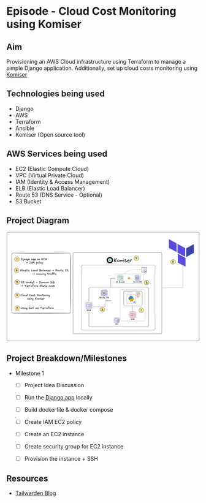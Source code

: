 # Episode - Cloud Cost Monitoring using Komiser

## Aim
Provisioning an AWS Cloud infrastructure using Terraform to manage a simple Django application. Additionally, set up cloud costs monitoring using [Komiser](https://docs.komiser.io/)

## Technologies being used
- Django
- AWS
- Terraform
- Ansible
- Komiser (Open source tool)

## AWS Services being used
- EC2 (Elastic Compute Cloud)
- VPC (Virtual Private Cloud)
- IAM (Identity & Access Management)
- ELB (Elastic Load Balancer)
- Route 53 (DNS Service - Optional)
- S3 Bucket

## Project Diagram

![](../../static/projects/cloud-cost-monitor-komiser.png)

## Project Breakdown/Milestones

- Milestone 1
    - [ ] Project Idea Discussion
    - [ ] Run the [Django app](https://github.com/verma-kunal/django-todo) locally
    - [ ] Build dockerfile & docker compose
    - [ ] Create IAM EC2 policy
    - [ ] Create an EC2 instance
    - [ ] Create security group for EC2 instance
    - [ ] Provision the instance + SSH


## Resources

- [Tailwarden Blog](https://www.tailwarden.com/blog/monitoring-cloud-costs-and-usage-of-a-next-js-application-with-komiser)